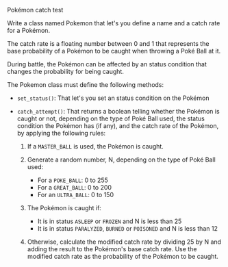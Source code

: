 Pokémon catch test

Write a class named Pokemon that let's you define a name and a catch rate for a Pokémon.

The catch rate is a floating number between 0 and 1 that represents the base probability of a Pokémon to be caught when throwing a Poké Ball at it.

During battle, the Pokémon can be affected by an status condition that changes the probability for being caught.

The Pokemon class must define the following methods:

* `set_status()`: That let's you set an status condition on the Pokémon

* `catch_attempt()`: That returns a boolean telling whether the Pokémon is caught or not, depending on the type of Poké Ball used, the status condition the Pokémon has (if any), and the catch rate of the Pokémon, by applying the following rules:

    1. If a `MASTER_BALL` is used, the Pokémon is caught.

    2. Generate a random number, N, depending on the type of Poké Ball used:
        * For a `POKE_BALL`: 0 to 255
        * For a `GREAT_BALL`: 0 to 200
        * For an `ULTRA_BALL`: 0 to 150

    3. The Pokémon is caught if:
        * It is in status `ASLEEP` or `FROZEN` and N is less than 25
        * It is in status `PARALYZED`, `BURNED` or `POISONED` and N is less than 12

    4. Otherwise, calculate the modified catch rate by dividing 25 by N and adding the result to the Pokémon's base catch rate. Use the modified catch rate as the  probability of the Pokémon to be caught.



